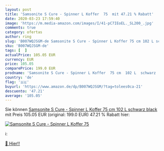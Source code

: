 ```yaml
---
layout: post
title: 'Samsonite S Cure - Spinner L Koffer  75  mit 47.21 % Rabatt'
date: 2020-03-23 17:59:40
image: 'https://m.media-amazon.com/images/I/41-pC7IEoEL._SL200_.jpg'
comments: true
category: ofertas
author: ring
slug: 'B007WQJSGM-de Samsonite S Cure - Spinner L Koffer 75 cm 102 L schwarz black'
sku: 'B007WQJSGM-de'
tags: [  ]
actualPrice: 105.05 EUR
currency: EUR
price: 105.05
comparePrice: 199.0 EUR
prodname: 'Samsonite S Cure - Spinner L Koffer  75 cm  102 L  schwarz  black '
country: 'de'
flag: '🇩🇪'
buyurl: 'https://www.amazon.de/dp/B007WQJSGM/?tag=tolees0ca-21'
descuento: '47.21'
average: '105.05'
---
```


Sie können [Samsonite S Cure - Spinner L Koffer  75 cm  102 L  schwarz  black ](https://www.amazon.de/dp/B007WQJSGM/?tag=tolees0ca-21) mit Preis 105.05 EUR (original: 199.0 EUR) 47.21 % Rabatt hier:

[![Samsonite S Cure - Spinner L Koffer  75 ](https://m.media-amazon.com/images/I/41-pC7IEoEL._SL200_.jpg)](https://www.amazon.de/dp/B007WQJSGM/?tag=tolees0ca-21)

ℹ️:


[🛒 Hier!!](https://www.amazon.de/dp/B007WQJSGM/?tag=tolees0ca-21)
